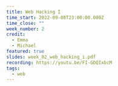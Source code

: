 ```yaml
---
title: Web Hacking I
time_start: 2022-09-08T23:00:00.000Z
time_close: ""
week_number: 2
credit:
  - Emma
  - Michael
featured: true
slides: week_02_web_hacking_i.pdf
recording: https://youtu.be/FI-GDQIxbcM
tags:
  - web
---
```

